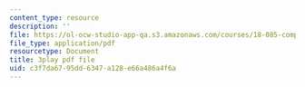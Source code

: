 ```yaml
---
content_type: resource
description: ''
file: https://ol-ocw-studio-app-qa.s3.amazonaws.com/courses/18-085-computational-science-and-engineering-i-fall-2008/c3f7da6795dd6347a128e66a486a4f6a_V5EjSvx1vw0.pdf
file_type: application/pdf
resourcetype: Document
title: 3play pdf file
uid: c3f7da67-95dd-6347-a128-e66a486a4f6a
---
```

